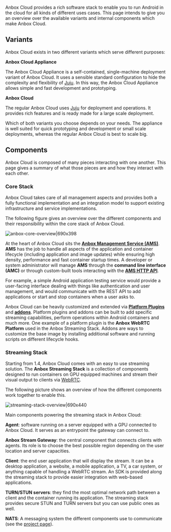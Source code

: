 Anbox Cloud provides a rich software stack to enable you to run Android in the cloud for all kinds of different uses cases. This page intends to give you an overview over the available variants and internal components which make Anbox Cloud.

<a name="variants"></a>
## Variants

Anbox Cloud exists in two different variants which serve different purposes:

**Anbox Cloud Appliance**

The Anbox Cloud Appliance is a self-contained, single-machine deployment variant of Anbox Cloud. It uses a sensible standard configuration to hide the complexity and flexibility of [Juju](https://juju.is/). In this way, the Anbox Cloud Appliance allows simple and fast development and prototyping.

**Anbox Cloud**

The regular Anbox Cloud uses [Juju](https://juju.is/) for deployment and operations. It provides rich features and is ready made for a large scale deployment.

Which of both variants you choose depends on your needs. The appliance is well suited for quick prototyping and development or small scale deployments, whereas the regular Anbox Cloud is best to scale big.

## Components

Anbox Cloud is composed of many pieces interacting with one another. This page gives a summary of what those pieces are and how they interact with each other.

### Core Stack

Anbox Cloud takes care of all management aspects and provides both a fully functional implementation and an integration model to support existing infrastructure and service implementations.

The following figure gives an overview over the different components and their responsibility within the core stack of Anbox Cloud.

![anbox-core-overview|690x398](upload://x0budFKybsbYLhiplNhF4R91Ght.png)

At the heart of Anbox Cloud sits the **[Anbox Management Service (AMS)](https://discourse.ubuntu.com/t/about-ams/24321)**. **AMS** has the job to handle all aspects of the application and container lifecycle (including application and image updates) while ensuring high density, performance and fast container startup times.
A developer or system administrator will manage **AMS** through the **command line interface (AMC)** or through custom-built tools interacting with the [**AMS HTTP API**](https://discourse.ubuntu.com/t/ams-rest-api-reference/17801).

For example, a simple Android application testing service would provide a user-facing interface dealing with things like authentication and user management, and would communicate with the REST API to add applications or start and stop containers when a user asks to.

Anbox Cloud can be heavily customized and extended via [**Platform Plugins**](https://anbox-cloud.github.io/1.10/anbox-platform-sdk/index.html) and [**addons**](https://discourse.ubuntu.com/t/managing-addons/17759). Platform plugins and addons can be built to add specific streaming capabilities, perform operations within Android containers and much more. One example of a platform plugin is the **Anbox WebRTC Platform** used in the Anbox Streaming Stack. Addons are ways to customize the base image by installing additional software and running scripts on different lifecycle hooks.


### Streaming Stack

Starting from 1.4, Anbox Cloud comes with an easy to use streaming solution. The **Anbox Streaming Stack** is a collection of components designed to run containers on GPU equipped machines and stream their visual output to clients via [WebRTC](https://webrtc.org/).

The following picture shows an overview of how the different components work together to enable this.

![streaming-stack-overview|690x440](upload://qXJleBmvwQFi2cc1HuPF7P5S15b.png)

Main components powering the streaming stack in Anbox Cloud:

**Agent**: software running on a server equipped with a GPU connected to Anbox Cloud.
It serves as an entrypoint the gateway can connect to.

**Anbox Stream Gateway**: the central component that connects clients with agents.
Its role is to choose the best possible region depending on the user location and server capacities.

**Client**: the end user application that will display the stream. It can be a desktop application, a website, a mobile application, a TV, a car system, or anything capable of handling a WebRTC stream.
An SDK is provided along the streaming stack to provide easier integration with web-based applications.

**TURN/STUN servers**: they find the most optimal network path between a client and the container running its application. The streaming stack provides secure STUN and TURN servers but you can use public ones as well.

**NATS**: A messaging system the different components use to communicate (see the [project page](https://github.com/nats-io)).
